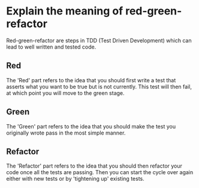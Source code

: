 # Explain the meaning of red-green-refactor

Red-green-refactor are steps in TDD (Test Driven Development) which can lead to well written and tested code.

## Red

The 'Red' part refers to the idea that you should first write a test that asserts what you want to be true but is not currently. This test will then fail, at which point you will move to the green stage.

## Green 

The 'Green' part refers to the idea that you should make the test you originally wrote pass in the most simple manner.

## Refactor

The 'Refactor' part refers to the idea that you should then refactor your code once all the tests are passing. Then you can start the cycle over again either with new tests or by 'tightening up' existing tests.
